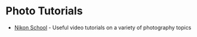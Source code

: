 # Photo Tutorials

* [Nikon School](https://www.nikonevents.com/us/live/nikon-school-online/?ET_CID=3288734&ET_RID=326545443&SC_ID=0032400000mJiv0AAC&e=t&utm_campaign=FreeNSO-Owners-4-16-2020&utm_content=btn&utm_medium=email&utm_source=MKT&utm_term=startnow) - Useful video tutorials on a variety of photography topics
